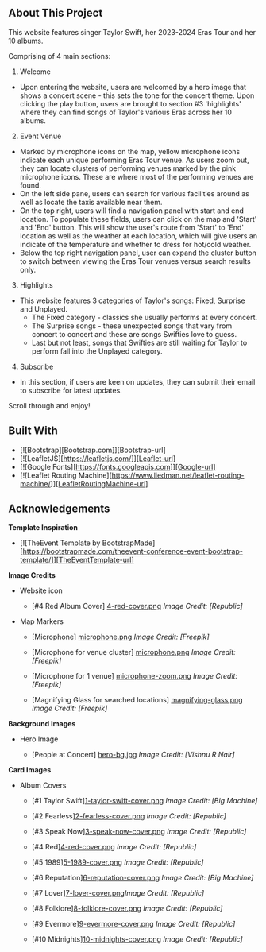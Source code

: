 ## About This Project
This website features singer Taylor Swift, her 2023-2024 Eras Tour and her 10 albums.

Comprising of 4 main sections:

1. Welcome
- Upon entering the website, users are welcomed by a hero image that shows a concert scene - this sets the tone for the concert theme. Upon clicking the play button, users are brought to section #3 'highlights' where they can find songs of Taylor's various Eras across her 10 albums.

2. Event Venue
- Marked by microphone icons on the map, yellow microphone icons indicate each unique performing Eras Tour venue. 
As users zoom out, they can locate clusters of performing venues marked by the pink microphone icons. These are where most of the performing venues are found.
- On the left side pane, users can search for various facilities around as well as locate the taxis available near them.
- On the top right, users will find a navigation panel with start and end location. To populate these fields, users can click on the map and 'Start' and 'End' button. This will show the user's route from 'Start' to 'End' location as well as the weather at each location, which will give users an indicate of the temperature and whether to dress for hot/cold weather.
- Below the top right navigation panel, user can expand the cluster button to switch between viewing the Eras Tour venues versus search results only.

3. Highlights
- This website features 3 categories of Taylor's songs: Fixed, Surprise and Unplayed.
    - The Fixed category - classics she usually performs at every concert.
    - The Surprise songs - these unexpected songs that vary from concert to concert and these are songs Swifties love to guess.
    - Last but not least, songs that Swifties are still waiting for Taylor to perform fall into the Unplayed category.

4. Subscribe
- In this section, if users are keen on updates, they can submit their email to subscribe for latest updates.

Scroll through and enjoy!

## Built With
* [![Bootstrap][Bootstrap.com]][Bootstrap-url]
* [![LeafletJS][https://leafletjs.com/]][Leaflet-url]
* [![Google Fonts][https://fonts.googleapis.com]][Google-url]
* [![Leaflet Routing Machine][https://www.liedman.net/leaflet-routing-machine/]][LeafletRoutingMachine-url]


## Acknowledgements

**Template Inspiration**
* [![TheEvent Template by BootstrapMade][https://bootstrapmade.com/theevent-conference-event-bootstrap-template/]][TheEventTemplate-url]

**Image Credits**
- Website icon

    - [#4 Red Album Cover] [4-red-cover.png](https://en.wikipedia.org/wiki/Red_(Taylor%27s_Version)) *Image Credit: [Republic]*


- Map Markers

    - [Microphone] [microphone.png](https://www.flaticon.com/free-icons/microphone) *Image Credit: [Freepik]*

    - [Microphone for venue cluster] [microphone.png](https://www.flaticon.com/free-icons/microphone) *Image Credit: [Freepik]*

    - [Microphone for 1 venue] [microphone-zoom.png](https://www.flaticon.com/free-icons/microphone) *Image Credit: [Freepik]*

    - [Magnifying Glass for searched locations] [magnifying-glass.png](https://www.flaticon.com/free-icons/magnifying-glass) *Image Credit: [Freepik]*


**Background Images**

- Hero Image

    - [People at Concert] [hero-bg.jpg](https://www.pexels.com/photo/people-at-concert-1105666/) *Image Credit: [Vishnu R Nair]*

**Card Images**

- Album Covers

    - [#1 Taylor Swift][1-taylor-swift-cover.png](https://en.wikipedia.org/wiki/Taylor_Swift_(album)) *Image Credit: [Big Machine]*

    - [#2 Fearless][2-fearless-cover.png](https://en.wikipedia.org/wiki/Fearless_(Taylor%27s_Version)) *Image Credit: [Republic]*

    - [#3 Speak Now][3-speak-now-cover.png](https://en.wikipedia.org/wiki/Speak_Now_(Taylor%27s_Version)) *Image Credit: [Republic]*

    - [#4 Red][4-red-cover.png](https://en.wikipedia.org/wiki/Red_(Taylor%27s_Version)) *Image Credit: [Republic]*

    - [#5 1989][5-1989-cover.png](https://en.wikipedia.org/wiki/1989_(Taylor%27s_Version)) *Image Credit: [Republic]*

    - [#6 Reputation][6-reputation-cover.png](https://en.wikipedia.org/wiki/Reputation_(album)) *Image Credit: [Big Machine]*

    - [#7 Lover][7-lover-cover.png](https://en.wikipedia.org/wiki/Lover_(album))*Image Credit: [Republic]*

    - [#8 Folklore][8-folklore-cover.png](https://en.wikipedia.org/wiki/Folklore_(Taylor_Swift_album)) *Image Credit: [Republic]*

    - [#9 Evermore][9-evermore-cover.png](https://en.wikipedia.org/wiki/Evermore_(Taylor_Swift_album)) *Image Credit: [Republic]*

    - [#10 Midnights][10-midnights-cover.png](https://en.wikipedia.org/wiki/Midnights) *Image Credit: [Republic]*



